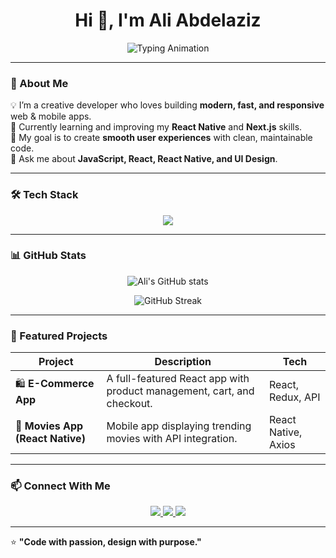 <h1 align="center">Hi 👋, I'm Ali Abdelaziz</h1>
<p align="center">
  <img src="https://readme-typing-svg.demolab.com?font=Fira+Code&size=32&duration=2500&pause=1000&color=00C8FF&center=true&vCenter=true&width=650&lines=Front-End+Developer" alt="Typing Animation" />
</p>

---

### 🚀 About Me  
💡 I’m a creative developer who loves building **modern, fast, and responsive** web & mobile apps.  
🌱 Currently learning and improving my **React Native** and **Next.js** skills.  
🎯 My goal is to create **smooth user experiences** with clean, maintainable code.  
💬 Ask me about **JavaScript, React, React Native, and UI Design**.  

---

### 🛠️ Tech Stack  
<p align="center">
  <img src="https://skillicons.dev/icons?i=html,css,js,react,bootstrap,tailwind,git,github,vscode,figma" />
</p>

---

### 📊 GitHub Stats  
<p align="center">
  <img src="https://github-readme-stats.vercel.app/api?username=YourGitHubUsername&show_icons=true&theme=tokyonight&hide_border=true" alt="Ali's GitHub stats" />
</p>

<p align="center">
  <img src="https://github-readme-streak-stats.herokuapp.com?user=YourGitHubUsername&theme=tokyonight&hide_border=true" alt="GitHub Streak" />
</p>

---

### 🌟 Featured Projects  

| Project | Description | Tech |
|----------|--------------|------|
| 🛍️ **E-Commerce App** | A full-featured React app with product management, cart, and checkout. | React, Redux, API |
| 📱 **Movies App (React Native)** | Mobile app displaying trending movies with API integration. | React Native, Axios |

---

### 📫 Connect With Me  
<p align="center">
  <a href="https://www.linkedin.com/in/ali-abdelaziz" target="_blank">
    <img src="https://img.shields.io/badge/LinkedIn-0077B5?style=for-the-badge&logo=linkedin&logoColor=white"/>
  </a>
  <a href="mailto:ali.abdelaziz@example.com">
    <img src="https://img.shields.io/badge/Gmail-D14836?style=for-the-badge&logo=gmail&logoColor=white"/>
  </a>
  <a href="https://github.com/AliAbdelaziz">
    <img src="https://img.shields.io/badge/GitHub-100000?style=for-the-badge&logo=github&logoColor=white"/>
  </a>
</p>

---

⭐️ **"Code with passion, design with purpose."**  
